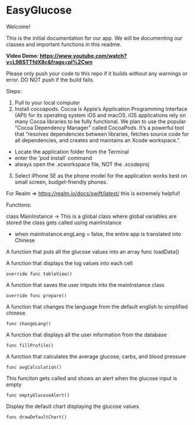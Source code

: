 # EasyGlucose

Welcome! 

This is the initial documentation for our app. We will be documenting our classes and important functions in this readme.

<b>Video Demo: https://www.youtube.com/watch?v=L98STTfdX8c&frags=pl%2Cwn</b>

Please only push your code to this repo if it builds without any warnings or error. DO NOT push if the build fails.

Steps:

1) Pull to your local computer
2) Install cocoapods. Cocoa is Apple’s Application Programming Interface (API) for its operating system iOS and macOS. iOS applications rely on many Cocoa libraries to be fully functional. 
We plan to use the popular “Cocoa Dependency Manager” called CocoaPods. It’s a powerful tool
that “resolves dependencies between libraries, fetches source code for all dependencies, and
creates and maintains an Xcode workspace.”.
  - Locate the application folder from the Terminal
  - enter the 'pod install' command
  - always open the .xcworkspace file, NOT the .xcodeproj
3) Select iPhone SE as the phone model for the application works best on small screen, budget-friendly phones.

For Realm => https://realm.io/docs/swift/latest/ this is extremely helpful!

Functions: 

class MainInstance -> This is a global class where global variables are stored the class gets called using mainInstance
  - when mainInstance.engLang = false, the entire app is translated into Chinese
  
 A function that puts all the glucose values into an array
    func loadData()
    
A function that displays the log values into each cell

    override func tableView()

A function that saves the user intputs into the mainInstance class

    override func prepare()
    
A function that changes the language from the default english to simplified chinese

    func changeLang()

A function that displays all the user information from the database

    func fillProfile()

A function that calculates the average glucose, carbs, and blood pressure

    func avgCalculation()

This funciton gets called and shows an alert when the glucose input is empty

    func emptyGlucoseAlert() 
 
 Display the default chart displaying the glucose values

    func drawDefaultChart()
 
 

